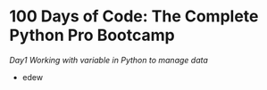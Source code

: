 # 100 Days of Code: The Complete Python Pro Bootcamp

*Day1 Working with variable in Python to manage data*
* edew
